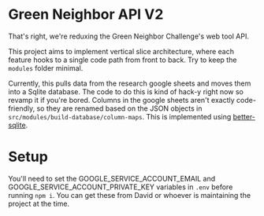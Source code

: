 # Green Neighbor API V2

That's right, we're reduxing the Green Neighbor Challenge's web tool API.

This project aims to implement vertical slice architecture, where each feature hooks to a single code path from front to back. Try to keep the `modules` folder minimal.

Currently, this pulls data from the research google sheets and moves them into a Sqlite database. The code to do this is kind of hack-y right now so revamp it if you're bored. Columns in the google sheets aren't exactly code-friendly, so they are renamed based on the JSON objects in `src/modules/build-database/column-maps`. This is implemented using [better-sqlite](https://github.com/JoshuaWise/better-sqlite3).

# Setup

You'll need to set the GOOGLE_SERVICE_ACCOUNT_EMAIL and GOOGLE_SERVICE_ACCOUNT_PRIVATE_KEY variables in `.env` before running `npm i`. You can get these from David or whoever is maintaining the project at the time.

